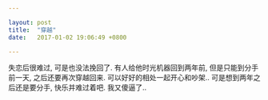 ```yaml
---

layout: post
title:  "穿越"
date:   2017-01-02 19:06:49 +0800

---
```


失恋后很难过, 可是也没法挽回了. 有人给他时光机器回到两年前, 但是只能到分手前一天, 之后还要再次穿越回来. 可以好好的相处一起开心和吵架.. 可是想到两年之后还是要分手, 快乐并难过着吧.  我又傻逼了..
